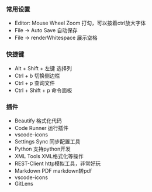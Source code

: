 ### 常用设置

- Editor: Mouse Wheel Zoom 打勾，可以按着ctrl放大字体
- File -> Auto Save 自动保存
- File -> renderWhitespace 展示空格

### 快捷键

- Alt + Shift + 左键 选择列
- Ctrl + b 切换侧边栏
- Ctrl + p 查询文件
- Ctrl + Shift + p 命令面板

### 插件

- Beautify 格式化代码
- Code Runner 运行插件
- vscode-icons
- Settings Sync 同步配置工具
- Python 支持python开发
- XML Tools XML格式化等操作
- REST-Client http模拟工具，非常好玩
- Markdown PDF markdown转pdf
- vscode-icons
- GitLens